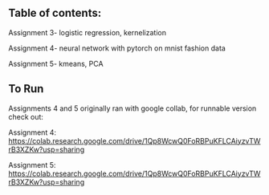 ## Table of contents:
Assignment 3- logistic regression, kernelization

Assignment 4- neural network with pytorch on mnist fashion data

Assignment 5- kmeans, PCA

## To Run
Assignments 4 and 5 originally ran with google collab, for runnable version check out:

Assignment 4:
https://colab.research.google.com/drive/1Qp8WcwQ0FoRBPuKFLCAiyzvTWrB3XZKw?usp=sharing

Assignment 5:
https://colab.research.google.com/drive/1Qp8WcwQ0FoRBPuKFLCAiyzvTWrB3XZKw?usp=sharing
